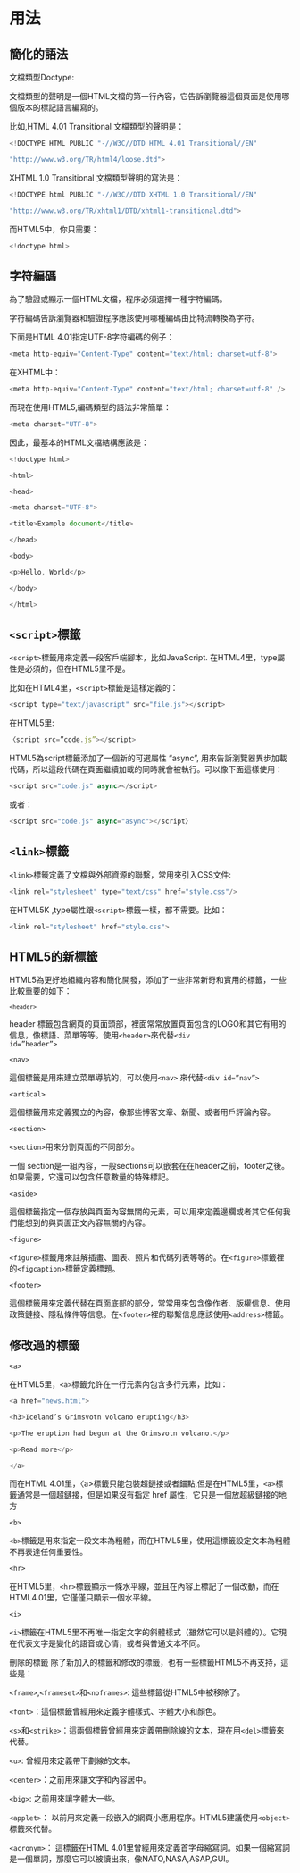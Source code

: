# 用法

## 簡化的語法
文檔類型Doctype:

文檔類型的聲明是一個HTML文檔的第一行內容，它告訴瀏覽器這個頁面是使用哪個版本的標記語言編寫的。

比如,HTML 4.01 Transitional 文檔類型的聲明是：
```js
<!DOCTYPE HTML PUBLIC "-//W3C//DTD HTML 4.01 Transitional//EN"

"http://www.w3.org/TR/html4/loose.dtd">
```
XHTML 1.0 Transitional 文檔類型聲明的寫法是：
```js
<!DOCTYPE html PUBLIC "-//W3C//DTD XHTML 1.0 Transitional//EN"

"http://www.w3.org/TR/xhtml1/DTD/xhtml1-transitional.dtd">
```
而HTML5中，你只需要：
```js
<!doctype html>
```
## 字符編碼
為了驗證或顯示一個HTML文檔，程序必須選擇一種字符編碼。

字符編碼告訴瀏覽器和驗證程序應該使用哪種編碼由比特流轉換為字符。

下面是HTML 4.01指定UTF-8字符編碼的例子：
```js
<meta http-equiv="Content-Type" content="text/html; charset=utf-8">
```
在XHTML中：
```js
<meta http-equiv="Content-Type" content="text/html; charset=utf-8" />
```
而現在使用HTML5,編碼類型的語法非常簡單：
```js
<meta charset="UTF-8">
```
因此，最基本的HTML文檔結構應該是：
```js
<!doctype html>

<html>

<head>

<meta charset="UTF-8">

<title>Example document</title>

</head>

<body>

<p>Hello, World</p>

</body>

</html>
```
## <code>&lt;script&gt;</code>標籤
<code>&lt;script&gt;</code>標籤用來定義一段客戶端腳本，比如JavaScript. 在HTML4里，type屬性是必須的，但在HTML5里不是。

比如在HTML4里，<code>&lt;script&gt;</code>標籤是這樣定義的：
```js
<script type="text/javascript" src="file.js"></script>
```
在HTML5里:
```js
〈script src=”code.js”></script>
```
HTML5為script標籤添加了一個新的可選屬性 “async”, 用來告訴瀏覽器異步加載代碼，所以這段代碼在頁面繼續加載的同時就會被執行。可以像下面這樣使用：
```js
<script src="code.js" async></script>
```
或者：
```js
<script src="code.js" async="async"></script〉
```
## <code>&lt;link&gt;</code>標籤
<code>&lt;link&gt;</code>標籤定義了文檔與外部資源的聯繫，常用來引入CSS文件:
```js
<link rel="stylesheet" type="text/css" href="style.css"/>
```
在HTML5K ,type屬性跟<code>&lt;script&gt;</code>標籤一樣，都不需要。比如：
```js
<link rel="stylesheet" href="style.css">
```
## HTML5的新標籤
HTML5為更好地組織內容和簡化開發，添加了一些非常新奇和實用的標籤，一些比較重要的如下：

<code><code>&lt;header&gt;</code></code>

header 標籤包含網頁的頁面頭部，裡面常常放置頁面包含的LOGO和其它有用的信息，像標語、菜單等等。使用<code>&lt;header&gt;</code>來代替<code>&lt;div id=”header”&gt;</code>

<code>&lt;nav&gt;</code>

這個標籤是用來建立菜單導航的，可以使用<code>&lt;nav&gt;</code> 來代替<code>&lt;div id=”nav”&gt;</code>

<code>&lt;artical&gt;</code>

這個標籤用來定義獨立的內容，像那些博客文章、新聞、或者用戶評論內容。

<code>&lt;section&gt;</code>

<code>&lt;section&gt;</code>用來分割頁面的不同部分。

一個 section是一組內容，一般sections可以嵌套在在header之前，footer之後。如果需要，它還可以包含任意數量的特殊標記。

<code>&lt;aside&gt;</code>

這個標籤指定一個存放與頁面內容無關的元素，可以用來定義邊欄或者其它任何我們能想到的與頁面正文內容無關的內容。

<code>&lt;figure&gt;</code>

<code>&lt;figure&gt;</code>標籤用來註解插畫、圖表、照片和代碼列表等等的。在<code>&lt;figure&gt;</code>標籤裡的<code>&lt;figcaption&gt;</code>標籤定義標題。

<code>&lt;footer&gt;</code>

這個標籤用來定義代替在頁面底部的部分，常常用來包含像作者、版權信息、使用政策鏈接、隱私條件等信息。在<code>&lt;footer&gt;</code>裡的聯繫信息應該使用<code>&lt;address&gt;</code>標籤。

## 修改過的標籤
<code>&lt;a&gt;</code>

在HTML5里，<code>&lt;a&gt;</code>標籤允許在一行元素內包含多行元素，比如：
```js
<a href="news.html">

<h3>Iceland’s Grimsvotn volcano erupting</h3>

<p>The eruption had begun at the Grimsvotn volcano.</p>

<p>Read more</p>

</a>
```
而在HTML 4.01里，〈a>標籤只能包裝超鏈接或者錨點,但是在HTML5里，<code>&lt;a&gt;</code>標籤通常是一個超鏈接，但是如果沒有指定 href 屬性，它只是一個放超級鏈接的地方

<code>&lt;b&gt;</code>

<code>&lt;b&gt;</code>標籤是用來指定一段文本為粗體，而在HTML5里，使用這標籤設定文本為粗體不再表達任何重要性。

<code>&lt;hr&gt;</code>

在HTML5里，<code>&lt;hr&gt;</code>標籤顯示一條水平線，並且在內容上標記了一個改動，而在HTML4.01里，它僅僅只顯示一個水平線。

<code>&lt;i&gt;</code>

<code>&lt;i&gt;</code>標籤在HTML5里不再唯一指定文字的斜體樣式（雖然它可以是斜體的）。它現在代表文字是變化的語音或心情，或者與普通文本不同。

刪除的標籤
除了新加入的標籤和修改的標籤，也有一些標籤HTML5不再支持，這些是：

<code>&lt;frame&gt;</code>,<code>&lt;frameset&gt;</code>和<code>&lt;noframes&gt;</code>: 這些標籤從HTML5中被移除了。

<code>&lt;font&gt;</code>：這個標籤曾經用來定義字體樣式、字體大小和顏色。

<code>&lt;s&gt;</code>和<code>&lt;strike&gt;</code>：這兩個標籤曾經用來定義帶刪除線的文本，現在用<code>&lt;del&gt;</code>標籤來代替。

<code>&lt;u&gt;</code>: 曾經用來定義帶下劃線的文本。

<code>&lt;center&gt;</code>：之前用來讓文字和內容居中。

<code>&lt;big&gt;</code>: 之前用來讓字體大一些。

<code>&lt;applet&gt;</code>： 以前用來定義一段嵌入的網頁小應用程序。HTML5建議使用<code>&lt;object&gt;</code>標籤來代替。

<code>&lt;acronym&gt;</code>： 這標籤在HTML 4.01里曾經用來定義首字母縮寫詞。如果一個縮寫詞是一個單詞，那麼它可以被讀出來，像NATO,NASA,ASAP,GUI。
